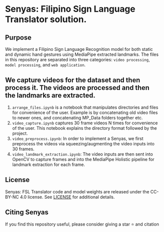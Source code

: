 # Senyas: Filipino Sign Language Translator solution.

## Purpose
We implement a Filipino Sign Language Recognition model for both static and dynamic hand gestures using MediaPipe extracted landmarks. The files in this repository are separated into three categories: `video processing`, `model processing`, and `web application`. 

## We capture videos for the dataset and then process it. The videos are processed and then the landmarks are extracted.
1. `arrange_files.ipynb` is a notebook that manipulates directories and files for convenience of the user. Example is by concatenating old video files to newer ones, and concatenating MP_Data folders together etc.
2. `video_capture.ipynb` captures 30 frame videos N times for convenience of the user. This notebook explains the directory format followed by the project.
3. `video_preprocess.ipynb`: In order to implement a Senyas, we first preprocess the videos via squeezing/augmenting the video inputs into 30 frames.
4. `video_landmark_extraction.ipynb`: The video inputs are then sent into OpenCV to capture frames and into the MediaPipe Holistic pipeline for landmark extraction for each frame. 

## License
Senyas: FSL Translator code and model weights are released under the CC-BY-NC 4.0 license. See [LICENSE](LICENSE) for additional details.

## Citing Senyas
If you find this repository useful, please consider giving a star :star: and citation
